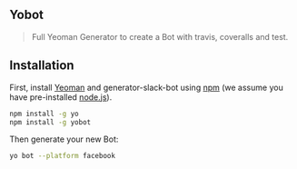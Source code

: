 ## Yobot
>Full Yeoman Generator to create a Bot with travis, coveralls and test.

## Installation

First, install [Yeoman](http://yeoman.io) and generator-slack-bot using [npm](https://www.npmjs.com/) (we assume you have pre-installed [node.js](https://nodejs.org/)).

```bash
npm install -g yo
npm install -g yobot
```

Then generate your new Bot:

```bash
yo bot --platform facebook
```
